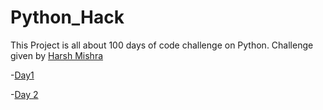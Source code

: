 # Python_Hack

This Project is all about 100 days of code challenge on Python. Challenge given by [Harsh Mishra](https://github.com/HarshCasper)


-[Day1](Band_name_Generator.py)

-[Day 2](Tip_Calculator.py)
